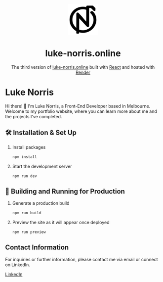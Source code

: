 &nbsp;

<div align="center">
  <img alt="Logo" src="https://raw.githubusercontent.com/lukeNorris1/portfolio-v2/main/public/vite.svg" width="100" />
</div>
<h1 align="center">
  luke-norris.online
</h1>
<p align="center">
  The third version of <a href="https://luke-norris.online" target="_blank">luke-norris.online</a> built with <a href="https://react.dev/" target="_blank">React</a> and hosted with <a href="https://render.com/" target="_blank">Render</a>
</p>

# Luke Norris

Hi there! 👋 I'm Luke Norris, a Front-End Developer based in Melbourne. Welcome to my portfolio website, where you can learn more about me and the projects I've completed.

## 🛠 Installation & Set Up

1. Install packages

   ```sh
   npm install
   ```

1. Start the development server

   ```sh
   npm run dev
   ```

## 🚀 Building and Running for Production

1. Generate a production build

   ```sh
   npm run build
   ```

1. Preview the site as it will appear once deployed

   ```sh
   npm run preview
   ```

## Contact Information

For inquiries or further information, please contact me via email or connect on LinkedIn.

[LinkedIn](https://linkedin.com/in/luke-norris-)
